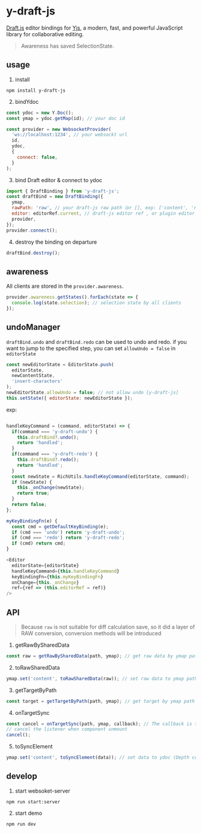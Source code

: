 # y-draft-js

[Draft.js](https://draftjs.org/) editor bindings for [Yjs](https://github.com/yjs/yjs), a modern, fast, and powerful JavaScript library for collaborative editing.

> Awareness has saved SelectionState.

## usage

1. install

```shell
npm install y-draft-js
```

2. bindYdoc

```js
const ydoc = new Y.Doc();
const ymap = ydoc.getMap(id); // your doc id

const provider = new WebsocketProvider(
  'ws://localhost:1234', // your websockt url
  id,
  ydoc,
  {
    connect: false,
  }
);
```

3. bind Draft editor & connect to ydoc

```js
import { DraftBinding } from 'y-draft-js';
const draftBind = new DraftBinding({
  ymap,
  rawPath: 'raw', // your draft-js raw path（or [], exp: ['content', 'raw']）
  editor: editorRef.current, // draft-js editor ref , or plugin editor ref, or null(You can bind the editor asynchronously, exp: draftBind.bindEditor(editorRef.current))
  provider,
});
provider.connect();
```

4. destroy the binding on departure

```js
draftBind.destroy();
```

## awareness

All clients are stored in the `provider.awareness`.

```js
provider.awareness.getStates().forEach(state => {
  console.log(state.selection); // selection state by all clients
});
```

## undoManager

`draftBind.undo` and `draftBind.redo` can be used to undo and redo. if you want to jump to the specified step, you can set `allowUndo = false` in `editorState`

```js
const newEditorState = EditorState.push(
  editorState,
  newContentState,
  'insert-characters'
);
newEditorState.allowUndo = false; // not allow undo [y-draft-js]
this.setState({ editorState: newEditorState });
```

exp:

```js

handleKeyCommand = (command, editorState) => {
  if(command === 'y-draft-undo') {
    this.draftBind?.undo();
    return 'handled';
  }
  if(command === 'y-draft-redo') {
    this.draftBind?.redo();
    return 'handled';
  }
  const newState = RichUtils.handleKeyCommand(editorState, command);
  if (newState) {
    this._onChange(newState);
    return true;
  }
  return false;
};

myKeyBindingFn(e) {
  const cmd = getDefaultKeyBinding(e);
  if (cmd === 'undo') return 'y-draft-undo';
  if (cmd === 'redo') return 'y-draft-redo';
  if (cmd) return cmd;
}
```

```js
<Editor
  editorState={editorState}
  handleKeyCommand={this.handleKeyCommand}
  keyBindingFn={this.myKeyBindingFn}
  onChange={this._onChange}
  ref={ref => (this.editorRef = ref)}
/>
```

## API

> Because `raw` is not suitable for diff calculation save, so it did a layer of RAW conversion, conversion methods will be introduced

1. getRawBySharedData

```js
const raw = getRawBySharedData(path, ymap); // get raw data by ymap path
```

2. toRawSharedData

```js
ymap.set('content', toRawSharedData(raw)); // set raw data to ymap path
```

3. getTargetByPath

```js
const target = getTargetByPath(path, ymap); // get target by ymap path
```

4. onTargetSync

```js
const cancel = onTargetSync(path, ymap, callback); // The callback is triggered when the listening target has a value or target is replaced (This is useful when you are not sure if the data under the destination path exists)
// cancel the listener when component unmount
cancel();
```

5. toSyncElement

```js
ymap.set('content', toSyncElement(data)); // set data to ydoc (Depth conversion of this data，if the data contains raw, it will be converted to ydoc raw)
```

<!-- 性能数据:

更新频率 ≥ 1 次/70ms 光标位置更改错误率 ≤ 1%

更新频率 ≈= 1 次/36ms 光标位置更改错误率 (用户变更光标位置频率 = 1 次/700ms 时 为 2%， <= 1 次/300ms 为 5%))

更新频率 ≤ 1 次/24ms 光标位置更改错误率 (用户变更光标位置频率 = 1 次/700ms 时 为 4%， <= 1 次/300ms 为 5%) -->

## develop

1. start websoket-server

```
npm run start:server
```

2. start demo

```
npm run dev
```
